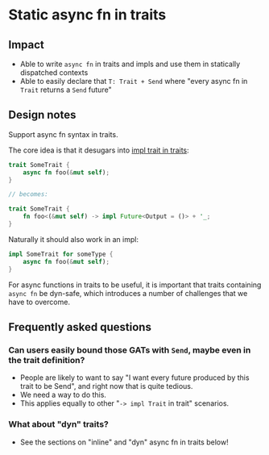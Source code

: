 # Static async fn in traits

## Impact

* Able to write `async fn` in traits and impls and use them in statically dispatched contexts
* Able to easily declare that `T: Trait + Send` where "every async fn in `Trait` returns a `Send` future"

## Design notes

Support async fn syntax in traits.

The core idea is that it desugars into [impl trait in traits](./impl_trait_in_traits.md):

```rust
trait SomeTrait {
    async fn foo(&mut self);
}

// becomes:

trait SomeTrait {
    fn foo<(&mut self) -> impl Future<Output = ()> + '_;
}
```

Naturally it should also work in an impl:

```rust
impl SomeTrait for someType {
    async fn foo(&mut self);
}
```

For async functions in traits to be useful, it is important that traits containing `async fn` be dyn-safe, which introduces a number of challenges that we have to overcome.

## Frequently asked questions

### Can users easily bound those GATs with `Send`, maybe even in the trait definition?

- People are likely to want to say "I want every future produced by this trait to be Send", and right now that is quite tedious.
- We need a way to do this.
- This applies equally to other "`-> impl Trait` in trait" scenarios.

### What about "dyn" traits?

- See the sections on "inline" and "dyn" async fn in traits below!